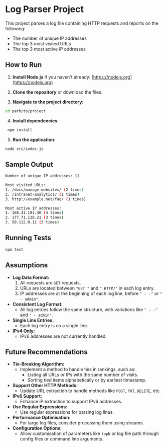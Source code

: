 # Log Parser Project

This project parses a log file containing HTTP requests and reports on the following:

- The number of unique IP addresses
- The top 3 most visited URLs
- The top 3 most active IP addresses

## How to Run

1. **Install Node.js** if you haven't already: [https://nodejs.org](https://nodejs.org)

2. **Clone the repository** or download the files.

3. **Navigate to the project directory**:

```bash
cd path/to/project
```

4. **Install dependencies**:

```bash
 npm install
```

5. **Run the application**:

```bash
node src/index.js
```

## Sample Output

```bash
Number of unique IP addresses: 11

Most visited URLs:
1. /docs/manage-websites/ (2 times)
2. /intranet-analytics/ (1 times)
3. http://example.net/faq/ (1 times)

Most active IP addresses:
1. 168.41.191.40 (4 times)
2. 177.71.128.21 (3 times)
3. 50.112.0.11 (3 times)
```

## Running Tests

```bash
npm test
```

## Assumptions

- **Log Data Format:**
  1. All requests are `GET` requests.
  2. URLs are located between `"GET "` and `" HTTP/"` in each log entry.
  3. IP addresses are at the beginning of each log line, before `" - -"` or `" - admin"`.
- **Consistent Log Format:**
  - All log entries follow the same structure, with variations like `" - -"` and `" - admin"`.
- **Single Line Entries:**
  - Each log entry is on a single line.
- **IPv4 Only:**
  - IPv6 addresses are not currently handled.

## Future Recommendations

- **Tie-Breaking Algorithm:**
  - Implement a method to handle ties in rankings, such as:
    - Listing all URLs or IPs with the same number of visits.
    - Sorting tied items alphabetically or by earliest timestamp.
- **Support Other HTTP Methods:**
  - Update URL extraction to handle methods like `POST`, `PUT`, `DELETE`, etc.
- **IPv6 Support:**
  - Enhance IP extraction to support IPv6 addresses.
- **Use Regular Expressions:**
  - Use regular expressions for parsing log lines.
- **Performance Optimisation:**
  - For large log files, consider processing them using streams.
- **Configuration Options:**
  - Allow customisation of parameters like `topN` or log file path through config files or command line arguments.
